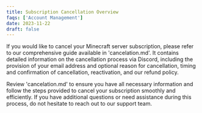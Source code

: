 ```yaml
---
title: Subscription Cancellation Overview
faqs: ['Account Management']
date: 2023-11-22
draft: false
---
```

If you would like to cancel your Minecraft server subscription, please refer to our comprehensive guide available in 'cancelation.md'. It contains detailed information on the cancellation process via Discord, including the provision of your email address and optional reason for cancellation, timing and confirmation of cancellation, reactivation, and our refund policy.

Review 'cancelation.md' to ensure you have all necessary information and follow the steps provided to cancel your subscription smoothly and efficiently. If you have additional questions or need assistance during this process, do not hesitate to reach out to our support team.